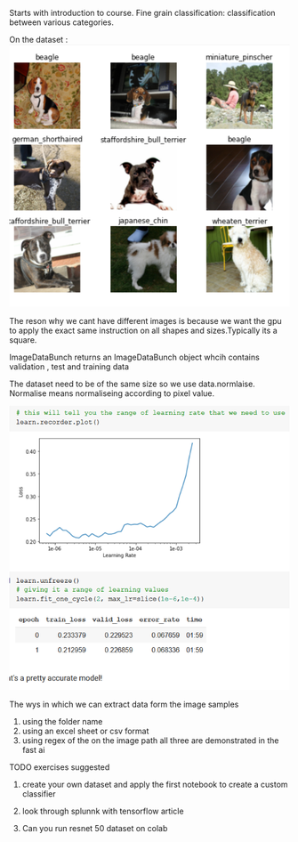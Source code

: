 Starts with introduction to course.
Fine grain classification: classification between various categories.

On the dataset :
![](good_doggos.png)

The reson why we cant have different images is because we want the gpu to apply the exact same instruction on all shapes and sizes.Typically its a square.

ImageDataBunch returns an ImageDataBunch object whcih contains validation , test and training data

The dataset need to be of the same size so we use data.normlaise. Normalise means normaliseing according to pixel value.

![](resnet34_result.png)

The wys in which we can extract data form the image samples

1. using the folder name
2. using an excel sheet or csv format
3. using regex of the on the image path all three are demonstrated in the fast ai

TODO exercises suggested
1. create your own dataset and apply the first notebook to create a custom classifier

2. look through splunnk with tensorflow article

3. Can you run resnet 50 dataset on colab 
